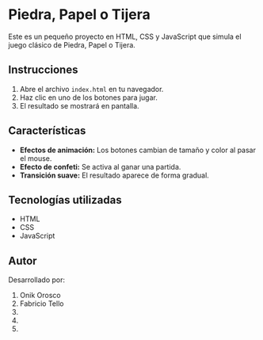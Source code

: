 # Piedra, Papel o Tijera

Este es un pequeño proyecto en HTML, CSS y JavaScript que simula el juego clásico de Piedra, Papel o Tijera.

## Instrucciones
1. Abre el archivo `index.html` en tu navegador.
2. Haz clic en uno de los botones para jugar.
3. El resultado se mostrará en pantalla.

## Características
- **Efectos de animación:** Los botones cambian de tamaño y color al pasar el mouse.
- **Efecto de confeti:** Se activa al ganar una partida.
- **Transición suave:** El resultado aparece de forma gradual.

## Tecnologías utilizadas
- HTML
- CSS
- JavaScript

## Autor
Desarrollado por:
1. Onik Orosco
2. Fabricio Tello
3. 
4. 
5. 